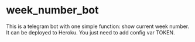 # week_number_bot
This is a telegram bot with one simple function: show current week number.
It can be deployed to Heroku.
You just need to add config var TOKEN.
